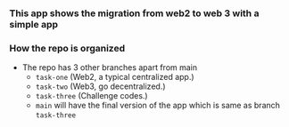 ### This app shows the migration from web2 to web 3 with a simple app

### How the repo is organized

- The repo has 3 other branches apart from main
  - `task-one` (Web2, a typical centralized app.)
  - `task-two` (Web3, go decentralized.)
  - `task-three` (Challenge codes.)
  - `main` will have the final version of the app which is same as branch `task-three`
